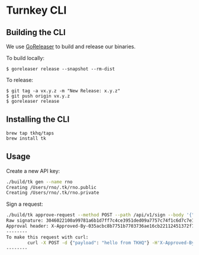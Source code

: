 # Turnkey CLI

## Building the CLI

We use [GoReleaser](https://goreleaser.com/) to build and release our binaries.

To build locally:
```
$ goreleaser release --snapshot --rm-dist
```

To release:
```
$ git tag -a vx.y.z -m "New Release: x.y.z"
$ git push origin vx.y.z
$ goreleaser release
```

## Installing the CLI

```
brew tap tkhq/taps
brew install tk
```

## Usage

Create a new API key:

```sh
./build/tk gen --name rno
Creating /Users/rno/.tk/rno.public
Creating /Users/rno/.tk/rno.private
```

Sign a request:

```sh
./build/tk approve-request --method POST --path /api/v1/sign --body '{"payload": "hello from TKHQ"}' --key=rno
Raw signature: 3046022100a99781a6b1d7ff7c4ce3951ded09a7757c74f1c6d7c7e1a2e617ac2921d74674022100f75d167abe426eb8f89884afe5e864cb965c6370611566f50b46690209b3a95b
Approval header: X-Approved-By-035acbc8b7751b7703736ae16cb22112451372f7b77717bbecdfa8300d4038432: 3046022100a99781a6b1d7ff7c4ce3951ded09a7757c74f1c6d7c7e1a2e617ac2921d74674022100f75d167abe426eb8f89884afe5e864cb965c6370611566f50b46690209b3a95b
--------
To make this request with curl:
        curl -X POST -d {"payload": "hello from TKHQ"} -H'X-Approved-By-035acbc8b7751b7703736ae16cb22112451372f7b77717bbecdfa8300d4038432: 3046022100a99781a6b1d7ff7c4ce3951ded09a7757c74f1c6d7c7e1a2e617ac2921d74674022100f75d167abe426eb8f89884afe5e864cb965c6370611566f50b46690209b3a95b' -v 'https://api.turnkey.io/api/v1/sign'
--------
```
